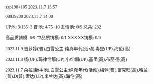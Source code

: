 <font face="Fira Code">

zzp198+105 2023.11.7 13:57

08939200 2023.11.7 14:00

UP池: 3/135+3  普池: 4/75+10  友情池: 0/9  总共: 232

高品质铸模: 6/9  中品质铸模: 0/1  XXXXX铸模: 0/0

2023.11.9 吉萝婷(普),白雪公主:纯真年代(活动),毒蛇(UP),海伦(高)

2023.11.8 杨(UP),玛律恰那(UP),小红帽(UP),基里(高),布丽德(高)

2023.11.7 朵拉(新手池),白雪公主:纯真年代(活动),梅登(普),富克旺(高),哈兰(普),D(普),索达(UP),米兰达(高),海伦(高)

</font>
